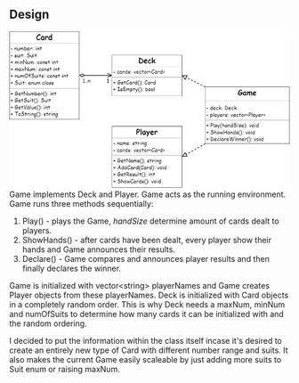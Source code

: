 ## Design
![class_diagram](./class_diagram.png)
<br>
Game implements Deck and Player. Game acts as the running environment. Game runs three methods sequentially:
1. Play() - plays the Game, *handSize* determine amount of cards dealt to players.
2. ShowHands() - after cards have been dealt, every player show their hands and Game announces their results.
3. Declare() - Game compares and announces player results and then finally declares the winner.

Game is initialized with vector\<string> playerNames and Game creates Player objects from these playerNames. Deck is initialized with Card objects in a completely random order. This is why Deck needs a maxNum, minNum and numOfSuits to determine how many cards it can be initialized with and the random ordering.

I decided to put the information within the class itself incase it's desired to create an entirely new type of Card with different number range and suits. It also makes the current Game easily scaleable by just adding more suits to Suit enum or raising maxNum.


